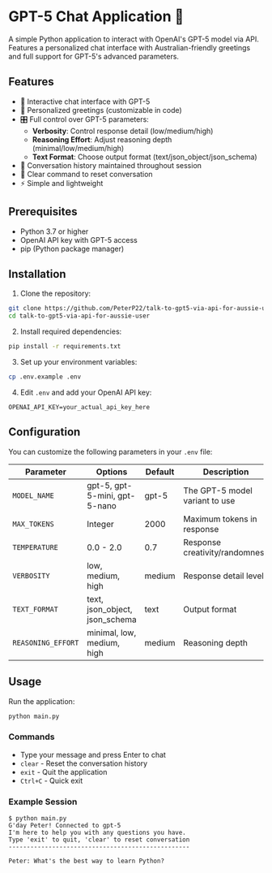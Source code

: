 # GPT-5 Chat Application 🤖

A simple Python application to interact with OpenAI's GPT-5 model via API. Features a personalized chat interface with Australian-friendly greetings and full support for GPT-5's advanced parameters.

## Features

- 💬 Interactive chat interface with GPT-5
- 🎯 Personalized greetings (customizable in code)
- 🎛️ Full control over GPT-5 parameters:
  - **Verbosity**: Control response detail (low/medium/high)
  - **Reasoning Effort**: Adjust reasoning depth (minimal/low/medium/high)
  - **Text Format**: Choose output format (text/json_object/json_schema)
- 📝 Conversation history maintained throughout session
- 🔄 Clear command to reset conversation
- ⚡ Simple and lightweight

## Prerequisites

- Python 3.7 or higher
- OpenAI API key with GPT-5 access
- pip (Python package manager)

## Installation

1. Clone the repository:
```bash
git clone https://github.com/PeterP22/talk-to-gpt5-via-api-for-aussie-user.git
cd talk-to-gpt5-via-api-for-aussie-user
```

2. Install required dependencies:
```bash
pip install -r requirements.txt
```

3. Set up your environment variables:
```bash
cp .env.example .env
```

4. Edit `.env` and add your OpenAI API key:
```
OPENAI_API_KEY=your_actual_api_key_here
```

## Configuration

You can customize the following parameters in your `.env` file:

| Parameter | Options | Default | Description |
|-----------|---------|---------|-------------|
| `MODEL_NAME` | gpt-5, gpt-5-mini, gpt-5-nano | gpt-5 | The GPT-5 model variant to use |
| `MAX_TOKENS` | Integer | 2000 | Maximum tokens in response |
| `TEMPERATURE` | 0.0 - 2.0 | 0.7 | Response creativity/randomness |
| `VERBOSITY` | low, medium, high | medium | Response detail level |
| `TEXT_FORMAT` | text, json_object, json_schema | text | Output format |
| `REASONING_EFFORT` | minimal, low, medium, high | medium | Reasoning depth |

## Usage

Run the application:
```bash
python main.py
```

### Commands

- Type your message and press Enter to chat
- `clear` - Reset the conversation history
- `exit` - Quit the application
- `Ctrl+C` - Quick exit

### Example Session

```
$ python main.py
G'day Peter! Connected to gpt-5
I'm here to help you with any questions you have.
Type 'exit' to quit, 'clear' to reset conversation
--------------------------------------------------

Peter: What's the best way to learn Python?